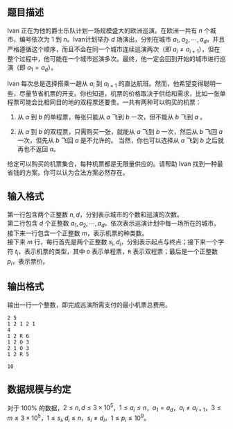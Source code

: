## 题目描述 

Ivan 正在为他的爵士乐队计划一场规模盛大的欧洲巡演。在欧洲一共有 $n$ 个城市，编号依次为 $1$ 到 $n$。Ivan计划举办 $d$ 场演出，分别在城市 $a_1,a_2,\cdots,a_d$，并且严格遵循这个顺序，而且不会在同一个城市连续巡演两次（即 $a_i\neq a_{i+1}$），但在整个过程中，他可能在一个城市巡演多次。最终，他一定会回到开始的城市进行巡演（即 $a_1=a_d$）。

Ivan 每次总是选择搭乘一趟从 $a_i$ 到 $a_{i+1}$ 的直达航班。然而，他希望变得聪明一些，尽量节省机票的开支。你也知道，机票的价格取决于供给和需求，比如一张单程票可能会比相同目的地的双程票还要贵。一共有两种可以购买的机票：

1. 从 $a$ 到 $b$ 的单程票，每张只能从 $a$ 飞到 $b$ 一次，但不能从 $b$ 飞到 $a$ 。 

2. 从 $a$ 到 $b$ 的双程票，只需购买一张，就能从 $a$ 飞到 $b$ 一次，然后从 $b$ 飞回 $a$ 一次，但先从 $b$ 飞回 $a$ 是不允许的。 当然，你也可以选择从 $a$ 飞到 $b$ 之后就再也不返回 $a$。 

给定可以购买的机票集合，每种机票都是无限量供应的。请帮助 Ivan 找到一种最省钱的方案。你可以认为合法方案必然存在。 

## 输入格式 

第一行包含两个正整数 $n,d$，分别表示城市的个数和巡演的次数。  
第二行包含 $d$ 个正整数 $a_1,a_2,\cdots,a_d$，依次表示巡演计划中每一场所在的城市。  
接下来一行包含一个正整数 $m$，表示机票的种类数。  
接下来 $m$ 行，每行首先是两个正整数 $s_i,d_i$，分别表示起点与终点；接下来一个字符 $t_i$，表示机票的类型，其中 `O` 表示单程票，`R` 表示双程票；最后是一个正整数 $p_i$，表示票价。 

## 输出格式 

输出一行一个整数，即完成巡演所需支付的最小机票总费用。



```input1
2 5
1 2 1 2 1
4
1 2 R 6
1 2 O 3
2 1 O 3
1 2 R 5
```


```output1
10
```

## 数据规模与约定

对于 $100\%$ 的数据，$2\le n,d\le 3\times 10^5$，$1\le a_i\le n$，$a_1=a_d$，$a_i\neq a_{i+1}$，$3\le m\le 3\times 10^5$，$1\le s_i,d_i\le n$，$s_i\neq d_i$，$1\le p_i\le 10^9$。